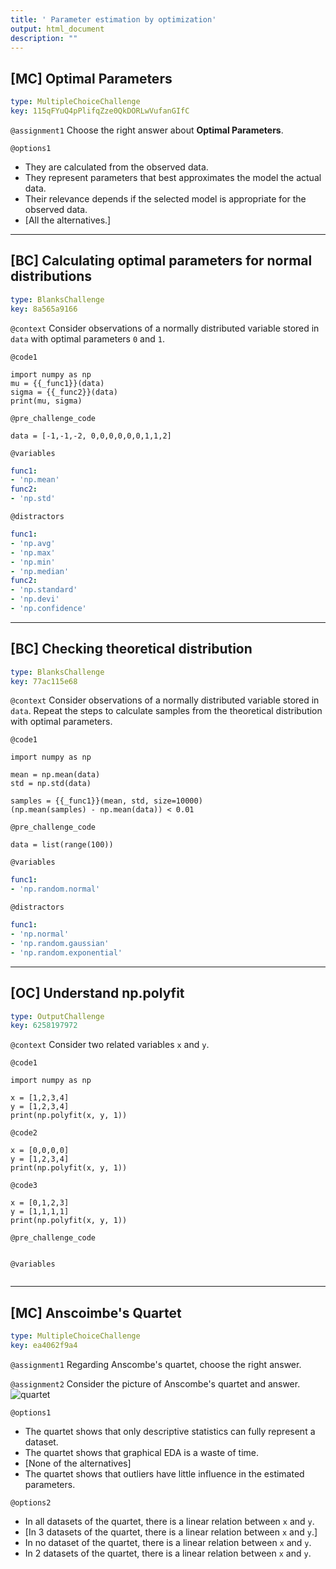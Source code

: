 ```yaml
---
title: ' Parameter estimation by optimization'
output: html_document
description: ""
---
```


## [MC] Optimal Parameters

```yaml
type: MultipleChoiceChallenge
key: 115qFYuQ4pPlifqZze0QkDORLwVufanGIfC
```

`@assignment1`
Choose the right answer about **Optimal Parameters**.

`@options1`
- They are calculated from the observed data.
- They represent parameters that best approximates the model the actual data.
- Their relevance depends if the selected model is appropriate for the observed data.
- [All the alternatives.]

---

## [BC] Calculating optimal parameters for normal distributions

```yaml
type: BlanksChallenge
key: 8a565a9166
```

`@context`
Consider observations of a normally distributed variable stored in `data` with optimal parameters `0` and `1`.

`@code1`
```{python}
import numpy as np
mu = {{_func1}}(data)
sigma = {{_func2}}(data)
print(mu, sigma)
```

`@pre_challenge_code`
```{python}
data = [-1,-1,-2, 0,0,0,0,0,0,1,1,2]
```

`@variables`
```yaml
func1:
- 'np.mean'
func2:
- 'np.std'
```

`@distractors`
```yaml
func1:
- 'np.avg'
- 'np.max'
- 'np.min'
- 'np.median'
func2:
- 'np.standard'
- 'np.devi'
- 'np.confidence'
```

---

## [BC] Checking theoretical distribution

```yaml
type: BlanksChallenge
key: 77ac115e68
```

`@context`
Consider observations of a normally distributed variable stored in `data`. Repeat the steps to calculate samples from the theoretical distribution with optimal parameters.

`@code1`
```{python}
import numpy as np

mean = np.mean(data)
std = np.std(data)

samples = {{_func1}}(mean, std, size=10000)
(np.mean(samples) - np.mean(data)) < 0.01
```

`@pre_challenge_code`
```{python}
data = list(range(100))
```

`@variables`
```yaml
func1:
- 'np.random.normal'
```

`@distractors`
```yaml
func1:
- 'np.normal'
- 'np.random.gaussian'
- 'np.random.exponential'
```

---

## [OC]  Understand np.polyfit

```yaml
type: OutputChallenge
key: 6258197972
```

`@context`
Consider two related variables `x` and `y`.

`@code1`
```{python}
import numpy as np

x = [1,2,3,4]
y = [1,2,3,4]
print(np.polyfit(x, y, 1))
```

`@code2`
```{python}
x = [0,0,0,0]
y = [1,2,3,4]
print(np.polyfit(x, y, 1))
```

`@code3`
```{python}
x = [0,1,2,3]
y = [1,1,1,1]
print(np.polyfit(x, y, 1))
```

`@pre_challenge_code`
```{python}

```

`@variables`
```yaml

```

---

## [MC] Anscoimbe's Quartet

```yaml
type: MultipleChoiceChallenge
key: ea4062f9a4
```

`@assignment1`
Regarding Anscombe's quartet, choose the right answer.

`@assignment2`
Consider the picture of Anscombe's quartet and answer.
![quartet](https://assets.datacamp.com/production/repositories/4790/datasets/88543fe1a3c06b0a4376241f29c82ff083eaf589/anscombes_quartet.png "Anscombe's quartet")

`@options1`
- The quartet shows that only descriptive statistics can fully represent a dataset.
- The quartet shows that graphical EDA is a waste of time. 
- [None of the alternatives]
- The quartet shows that outliers have little influence in the estimated parameters.

`@options2`
- In all datasets of the quartet, there is a linear relation between `x` and `y`.
- [In 3 datasets of the quartet, there is a linear relation between `x` and `y`.]
- In no dataset of the quartet, there is a linear relation between `x` and `y`.
- In 2 datasets of the quartet, there is a linear relation between `x` and `y`.
